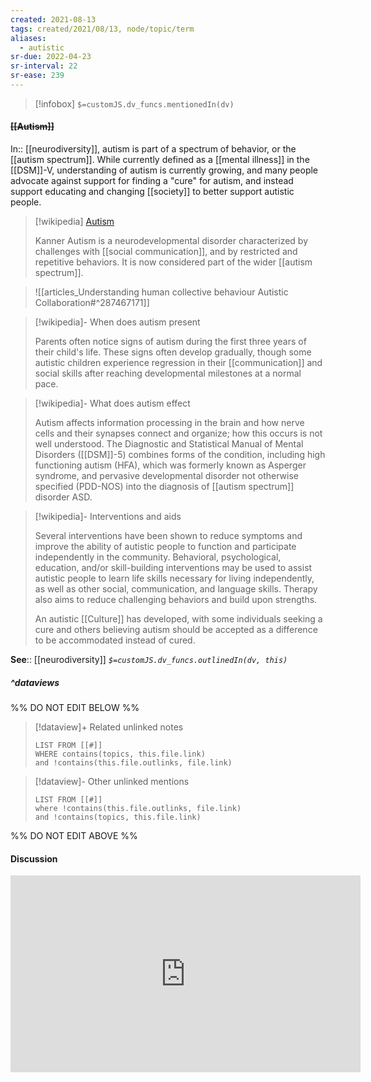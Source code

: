 ```yaml
---
created: 2021-08-13
tags: created/2021/08/13, node/topic/term
aliases:
  - autistic 
sr-due: 2022-04-23
sr-interval: 22
sr-ease: 239
---
```

> [!infobox]
`$=customJS.dv_funcs.mentionedIn(dv)`

#### <s class="topic-title">[[Autism]]</s>

In:: [[neurodiversity]],
autism is part of a spectrum of behavior, or the [[autism spectrum]].
While currently defined as a [[mental illness]] in the [[DSM]]-V, understanding of autism is currently growing, and many people advocate against support for finding a "cure" for autism, 
and instead support educating and changing [[society]] to better support autistic people.

> [!wikipedia] [Autism](https://en.wikipedia.org/wiki/Autism)
> 
> Kanner Autism is a neurodevelopmental disorder characterized by challenges with [[social communication]], and by restricted and repetitive behaviors. It is now considered part of the wider [[autism spectrum]].
> 

> ![[articles_Understanding human collective behaviour Autistic Collaboration#^287467171]]

> [!wikipedia]- When does autism present
> 
> Parents often notice signs of autism during the first three years of their child's life. These signs often develop gradually, though some autistic children experience regression in their [[communication]] and social skills after reaching developmental milestones at a normal pace. 
> 

> [!wikipedia]- What does autism effect
> 
> Autism affects information processing in the brain and how nerve cells and their synapses connect and organize; how this occurs is not well understood. The Diagnostic and Statistical Manual of Mental Disorders ([[DSM]]-5) combines forms of the condition, including high functioning autism (HFA), which was formerly known as Asperger syndrome, and pervasive developmental disorder not otherwise specified (PDD-NOS) into the diagnosis of [[autism spectrum]] disorder ASD. 
> 

> [!wikipedia]- Interventions and aids
> 
> Several interventions have been shown to reduce symptoms and improve the ability of autistic people to function and participate independently in the community. Behavioral, psychological, education, and/or skill-building interventions may be used to assist autistic people to learn life skills necessary for living independently, as well as other social, communication, and language skills. Therapy also aims to reduce challenging behaviors and build upon strengths. 
> 
> An autistic [[Culture]] has developed, with some individuals seeking a cure and others believing autism should be accepted as a difference to be accommodated instead of cured.
>

**See**:: [[neurodiversity]]
*`$=customJS.dv_funcs.outlinedIn(dv, this)`*

##### ^dataviews

%% DO NOT EDIT BELOW %%
> [!dataview]+ Related unlinked notes
> ```dataview
> LIST FROM [[#]]
> WHERE contains(topics, this.file.link)
> and !contains(this.file.outlinks, file.link)
> ```
 
> [!dataview]- Other unlinked mentions
> ```dataview
> LIST FROM [[#]]
> where !contains(this.file.outlinks, file.link)
> and !contains(topics, this.file.link)
> ```

%% DO NOT EDIT ABOVE %%

#### Discussion

<iframe width="560" height="315" src="https://www.youtube.com/embed/mOtlF0ywH_s" title="YouTube video player" frameborder="0" allow="accelerometer; autoplay; clipboard-write; encrypted-media; gyroscope; picture-in-picture" allowfullscreen></iframe>
